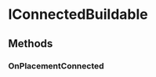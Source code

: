 # IConnectedBuildable

## Methods

### OnPlacementConnected

<div><Declaration modifier="public void" content=" <span>&lt;span class=&quot;method&quot;&gt;OnPlacementConnected&lt;/span&gt;(&lt;span class=&quot;param&quot;&gt;&lt;a href=&quot;https://docs.unity3d.com/6000.1/Documentation/ScriptReference/GameObject.html&quot; title=&quot;GameObject&quot; class=&quot;inherit-link&quot;&gt;GameObject&lt;/a&gt;&lt;/span&gt; other)</span>"></Declaration></div>
